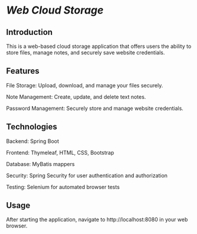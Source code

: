 # **_Web Cloud Storage_**

## **Introduction**

This is a web-based cloud storage application that offers users the ability to store files, manage notes, and securely save website credentials. 

## **Features**

File Storage: Upload, download, and manage your files securely.

Note Management: Create, update, and delete text notes.

Password Management: Securely store and manage website credentials.

## **Technologies**

Backend: Spring Boot

Frontend: Thymeleaf, HTML, CSS, Bootstrap

Database: MyBatis mappers

Security: Spring Security for user authentication and authorization

Testing: Selenium for automated browser tests


## Usage

After starting the application, navigate to http://localhost:8080 in your web browser.

